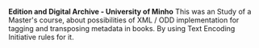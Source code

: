 **Edition and Digital Archive - University of Minho**
This was an Study of a Master's course, about possibilities of XML / ODD implementation for tagging and transposing metadata in books. 
By using Text Encoding Initiative rules for it.
